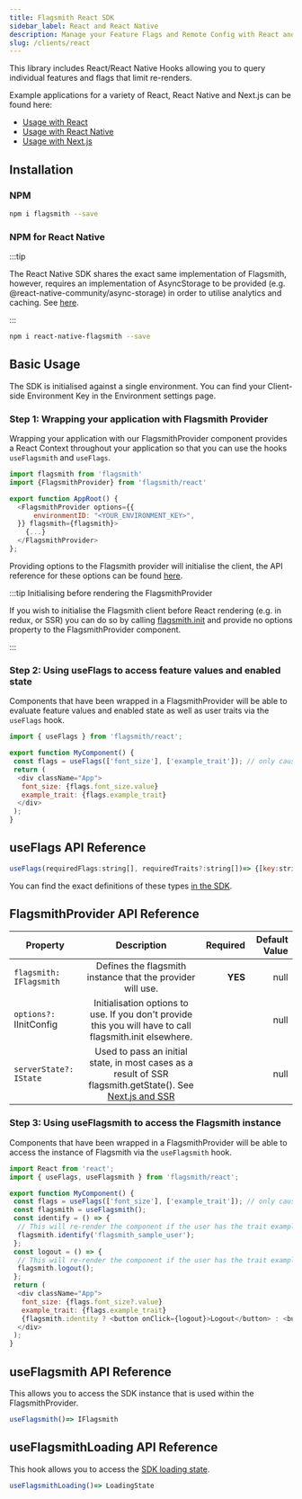 ```yaml
---
title: Flagsmith React SDK
sidebar_label: React and React Native
description: Manage your Feature Flags and Remote Config with React and React Native Hooks.
slug: /clients/react
---
```


This library includes React/React Native Hooks allowing you to query individual features and flags that limit
re-renders.

Example applications for a variety of React, React Native and Next.js can be found here:

- [Usage with React](https://github.com/Flagsmith/flagsmith-js-examples/tree/main/react)
- [Usage with React Native](https://github.com/Flagsmith/flagsmith-js-examples/tree/main/reactnative)
- [Usage with Next.js](https://github.com/Flagsmith/flagsmith-js-examples/tree/main/nextjs)

## Installation

### NPM

```bash
npm i flagsmith --save
```

### NPM for React Native

:::tip

The React Native SDK shares the exact same implementation of Flagsmith, however, requires an implementation of
AsyncStorage to be provided (e.g. @react-native-community/async-storage) in order to utilise analytics and caching. See
[here](/clients/javascript#initialisation-options).

:::

```bash
npm i react-native-flagsmith --save
```

## Basic Usage

The SDK is initialised against a single environment. You can find your Client-side Environment Key in the Environment
settings page.

### Step 1: Wrapping your application with Flagsmith Provider

Wrapping your application with our FlagsmithProvider component provides a React Context throughout your application so
that you can use the hooks `useFlagsmith` and `useFlags`.

```javascript
import flagsmith from 'flagsmith'
import {FlagsmithProvider} from 'flagsmith/react'

export function AppRoot() {
  <FlagsmithProvider options={{
      environmentID: "<YOUR_ENVIRONMENT_KEY>",
  }} flagsmith={flagsmith}>
    {...}
  </FlagsmithProvider>
};
```

Providing options to the Flagsmith provider will initialise the client, the API reference for these options can be found
[here](/clients/javascript#initialisation-options).

:::tip Initialising before rendering the FlagsmithProvider

If you wish to initialise the Flagsmith client before React rendering (e.g. in redux, or SSR) you can do so by calling
[flagsmith.init](/clients/javascript#example-initialising-the-sdk) and provide no options property to the
FlagsmithProvider component.

:::

### Step 2: Using useFlags to access feature values and enabled state

Components that have been wrapped in a FlagsmithProvider will be able to evaluate feature values and enabled state as
well as user traits via the `useFlags` hook.

```javascript
import { useFlags } from 'flagsmith/react';

export function MyComponent() {
 const flags = useFlags(['font_size'], ['example_trait']); // only causes re-render if specified flag values / traits change
 return (
  <div className="App">
   font_size: {flags.font_size.value}
   example_trait: {flags.example_trait}
  </div>
 );
}
```

## useFlags API Reference

```javascript
useFlags(requiredFlags:string[], requiredTraits?:string[])=> {[key:string]: IFlagsmithTrait  or IFlagsmithFeature}
```

You can find the exact definitions of these types
[in the SDK](https://github.com/Flagsmith/flagsmith-js-client/blob/main/types.d.ts).

## FlagsmithProvider API Reference

| Property                 |                                                  Description                                                   | Required | Default Value |
| ------------------------ | :------------------------------------------------------------------------------------------------------------: | -------: | ------------: |
| `flagsmith: IFlagsmith`  |                           Defines the flagsmith instance that the provider will use.                           |  **YES** |          null |
| `options?: ` IInitConfig |    Initialisation options to use. If you don't provide this you will have to call flagsmith.init elsewhere.    |          |          null |
| `serverState?: IState`   | Used to pass an initial state, in most cases as a result of SSR flagsmith.getState(). See [Next.js and SSR](/) |          |          null |

### Step 3: Using useFlagsmith to access the Flagsmith instance

Components that have been wrapped in a FlagsmithProvider will be able to access the instance of Flagsmith via the
`useFlagsmith` hook.

```javascript
import React from 'react';
import { useFlags, useFlagsmith } from 'flagsmith/react';

export function MyComponent() {
 const flags = useFlags(['font_size'], ['example_trait']); // only causes re-render if specified flag values / traits change
 const flagsmith = useFlagsmith();
 const identify = () => {
  // This will re-render the component if the user has the trait example_trait or they have a different feature value for font_size
  flagsmith.identify('flagsmith_sample_user');
 };
 const logout = () => {
  // This will re-render the component if the user has the trait example_trait or they have a different feature value for font_size
  flagsmith.logout();
 };
 return (
  <div className="App">
   font_size: {flags.font_size?.value}
   example_trait: {flags.example_trait}
   {flagsmith.identity ? <button onClick={logout}>Logout</button> : <button onClick={identify}>Identify</button>}
  </div>
 );
}
```

## useFlagsmith API Reference

This allows you to access the SDK instance that is used within the FlagsmithProvider.

```javascript
useFlagsmith()=> IFlagsmith
```

## useFlagsmithLoading API Reference

This hook allows you to access the [SDK loading state](javascript#flagsmith-loading-state).

```javascript
useFlagsmithLoading()=> LoadingState
```
